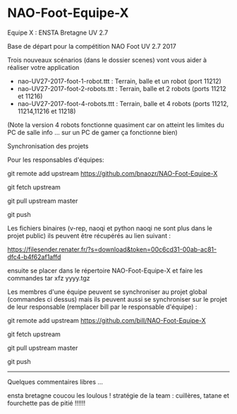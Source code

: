 ﻿# NAO-Foot-Equipe-X
Equipe X : ENSTA Bretagne UV 2.7 



Base de départ pour la compétition NAO Foot UV 2.7 2017

Trois nouveaux scénarios (dans le dossier scenes) vont vous aider à réaliser votre application 
- nao-UV27-2017-foot-1-robot.ttt  : Terrain, balle et un robot (port 11212)
- nao-UV27-2017-foot-2-robots.ttt : Terrain, balle et 2 robots (ports 11212 et 11216)
- nao-UV27-2017-foot-4-robots.ttt : Terrain, balle et 4 robots (ports 11212, 11214,11216 et 11218)

(Note la version 4 robots fonctionne quasiment car on atteint les limites du PC de salle info ... sur un PC de gamer ça fonctionne bien)

Synchronisation des projets 

Pour les responsables d'équipes:

git remote add upstream https://github.com/bnaozr/NAO-Foot-Equipe-X

git fetch upstream

git pull upstream master

git push

Les fichiers binaires (v-rep, naoqi et python naoqi ne sont plus dans le projet public)
ils peuvent être récupérés au lien suivant :

https://filesender.renater.fr/?s=download&token=00c6cd31-00ab-ac81-dfc4-b4f62af1affd

ensuite se placer dans le répertoire NAO-Foot-Equipe-X
et faire les commandes
tar xfz yyyy.tgz  



Les membres d'une équipe peuvent se synchroniser au projet global (commandes ci dessus) mais ils peuvent aussi se synchroniser sur le projet de leur responsable (remplacer bill par le responsable d'équipe) :

git remote add upstream https://github.com/bill/NAO-Foot-Equipe-X

git fetch upstream

git pull upstream master

git push



----
Quelques commentaires libres ...

ensta bretagne
coucou les loulous ! 
stratégie de la team : cuillères, tatane et fourchette pas de pitié !!!!!!
